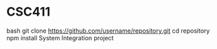 # CSC411
bash
git clone https://github.com/username/repository.git
cd repository
npm install
System Integration project
